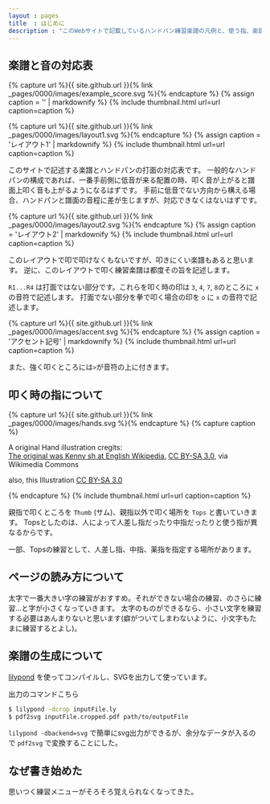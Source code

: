 ```yaml
---
layout : pages
title  : はじめに
description : "このWebサイトで記載しているハンドパン練習楽譜の凡例と、使う指、楽譜作成方法に関する説明です。"
---
```


## 楽譜と音の対応表

{% capture url %}{{ site.github.url }}{% link _pages/0000/images/example_score.svg %}{% endcapture %}
{% assign caption = '' | markdownify %}
{% include thumbnail.html url=url caption=caption %}

{% capture url %}{{ site.github.url }}{% link _pages/0000/images/layout1.svg %}{% endcapture %}
{% assign caption = 'レイアウト1' | markdownify %}
{% include thumbnail.html url=url caption=caption %}


このサイトで記述する楽譜とハンドパンの打面の対応表です。
一般的なハンドパンの構成であれば、一番手前側に低音が来る配置の時、叩く音が上がると譜面上叩く音も上がるようになるはずです。
手前に低音でない方向から構える場合、ハンドパンと譜面の音程に差が生じますが、対応できなくはないはずです。

{% capture url %}{{ site.github.url }}{% link _pages/0000/images/layout2.svg %}{% endcapture %}
{% assign caption = 'レイアウト2' | markdownify %}
{% include thumbnail.html url=url caption=caption %}

このレイアウトで叩で叩けなくもないですが、叩きにくい楽譜もあると思います。
逆に、このレイアウトで叩く練習楽譜は都度その旨を記述します。

`R1...R4` は打面ではない部分です。これらを叩く時の印は `3`, `4`, `7`, `8`のところに `x` の音符で記述します。
打面でない部分を拳で叩く場合の印を `o` に `x` の音符で記述します。

{% capture url %}{{ site.github.url }}{% link _pages/0000/images/accent.svg %}{% endcapture %}
{% assign caption = 'アクセント記号' | markdownify %}
{% include thumbnail.html url=url caption=caption %}

また、強く叩くところには`>`が音符の上に付きます。


## 叩く時の指について

{% capture url %}{{ site.github.url }}{% link _pages/0000/images/hands.svg %}{% endcapture %}
{% capture caption %}
<p>
A original Hand illustration cregits:<br />
<a href="https://commons.wikimedia.org/wiki/File:Hand.svg">The original was Kenny sh at English Wikipedia.</a>
<a href="http://creativecommons.org/licenses/by-sa/3.0/">CC BY-SA 3.0</a>, via Wikimedia Commons
</p>
<p>
also, this Illustration <a href="http://creativecommons.org/licenses/by-sa/3.0/">CC BY-SA 3.0</a>
</p>
{% endcapture %}
{% include thumbnail.html url=url caption=caption %}

親指で叩くところを `Thumb` (サム)、親指以外で叩く場所を `Tops` と書いていきます。
Topsとしたのは、人によって人差し指だったり中指だったりと使う指が異なるからです。

一部、Topsの練習として、人差し指、中指、薬指を指定する場所があります。

## ページの読み方について

太字で一番大きい字の練習がおすすめ。それができない場合の練習、のさらに練習…と字が小さくなっていきます。
太字のものができるなら、小さい文字を練習する必要はあんまりないと思います(癖がついてしまわないように、小文字もたまに練習するとよし)。

## 楽譜の生成について

[lilypond](https://lilypond.org/index.ja.html) を使ってコンパイルし、SVGを出力して使っています。

出力のコマンドこちら

```sh
$ lilypond -dcrop inputFile.ly
$ pdf2svg inputFile.cropped.pdf path/to/outputFile
```

`lilypond -dbackend=svg` で簡単にsvg出力ができるが、余分なデータが入るので `pdf2svg` で変換することにした。

## なぜ書き始めた

思いつく練習メニューがそろそろ覚えられなくなってきた。